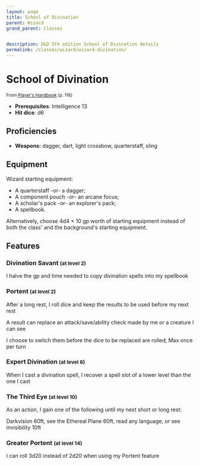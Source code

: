 ```yaml
---
layout: page
title: School of Divination
parent: Wizard
grand_parent: Classes


description: D&D 5th edition School of Divination details
permalink: /classes/wizard/wizard-divination/
---
```


# School of Divination

<small>From <a target="_blank" href="https://dnd.wizards.com/products/tabletop-games/rpg-products/rpg_playershandbook">Player's Handbook</a> (p. 116)</small>
- **Prerequisites**: Intelligence 13
- **Hit dice**: d6

## Proficiencies

- **Weapons:** dagger, dart, light crossbow, quarterstaff, sling

## Equipment


Wizard starting equipment:

- A quarterstaff -or- a dagger;
- A component pouch -or- an arcane focus;
- A scholar's pack -or- an explorer's pack;
- A spellbook.

Alternatively, choose 4d4 × 10 gp worth of starting equipment instead of both the class' and the background's starting equipment.


## Features

### Divination Savant <small>(at level 2)</small>


I halve the gp and time needed to copy divination spells into my spellbook



### Portent <small>(at level 2)</small>


After a long rest, I roll dice and keep the results to be used before my next rest

A result can replace an attack/save/ability check made by me or a creature I can see

I choose to switch them before the dice to be replaced are rolled; Max once per turn



### Expert Divination <small>(at level 6)</small>


When I cast a divination spell, I recover a spell slot of a lower level than the one I cast



### The Third Eye <small>(at level 10)</small>


As an action, I gain one of the following until my next short or long rest:

Darkvision 60ft, see the Ethereal Plane 60ft, read any language, or see invisibility 10ft



### Greater Portent <small>(at level 14)</small>


I can roll 3d20 instead of 2d20 when using my Portent feature


